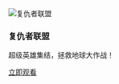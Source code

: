 <div class="movie-card">
  <img src="images/avengers.jpg" alt="复仇者联盟" />
  <h3>复仇者联盟</h3>
  <p>超级英雄集结，拯救地球大作战！</p>
  <a href="play.html?id=123">立即观看</a>
</div>
